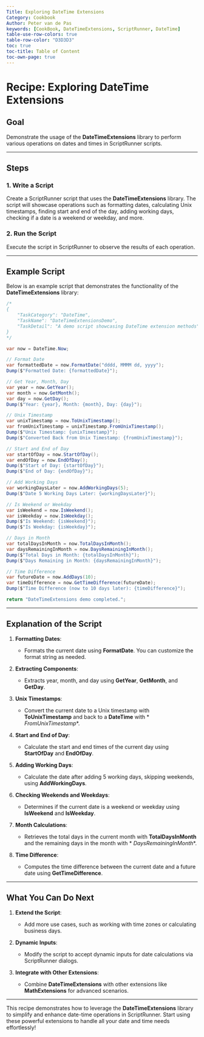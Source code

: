 ```yaml
---
Title: Exploring DateTime Extensions  
Category: Cookbook  
Author: Peter van de Pas  
keywords: [CookBook, DateTimeExtensions, ScriptRunner, DateTime]  
table-use-row-colors: true  
table-row-color: "D3D3D3"  
toc: true  
toc-title: Table of Content  
toc-own-page: true  
---
```


# Recipe: Exploring DateTime Extensions

## Goal

Demonstrate the usage of the **DateTimeExtensions** library to perform various operations
on dates and times in ScriptRunner scripts.

---

## Steps

### 1. Write a Script

Create a ScriptRunner script that uses the **DateTimeExtensions** library. The script will showcase operations
such as formatting dates, calculating Unix timestamps, finding start and end of the day, adding working days,
checking if a date is a weekend or weekday, and more.

### 2. Run the Script

Execute the script in ScriptRunner to observe the results of each operation.

---

## Example Script

Below is an example script that demonstrates the functionality of the **DateTimeExtensions** library:

```csharp
/*
{
    "TaskCategory": "DateTime",
    "TaskName": "DateTimeExtensionsDemo",
    "TaskDetail": "A demo script showcasing DateTime extension methods"
}
*/

var now = DateTime.Now;

// Format Date
var formattedDate = now.FormatDate("dddd, MMMM dd, yyyy");
Dump($"Formatted Date: {formattedDate}");

// Get Year, Month, Day
var year = now.GetYear();
var month = now.GetMonth();
var day = now.GetDay();
Dump($"Year: {year}, Month: {month}, Day: {day}");

// Unix Timestamp
var unixTimestamp = now.ToUnixTimestamp();
var fromUnixTimestamp = unixTimestamp.FromUnixTimestamp();
Dump($"Unix Timestamp: {unixTimestamp}");
Dump($"Converted Back from Unix Timestamp: {fromUnixTimestamp}");

// Start and End of Day
var startOfDay = now.StartOfDay();
var endOfDay = now.EndOfDay();
Dump($"Start of Day: {startOfDay}");
Dump($"End of Day: {endOfDay}");

// Add Working Days
var workingDaysLater = now.AddWorkingDays(5);
Dump($"Date 5 Working Days Later: {workingDaysLater}");

// Is Weekend or Weekday
var isWeekend = now.IsWeekend();
var isWeekday = now.IsWeekday();
Dump($"Is Weekend: {isWeekend}");
Dump($"Is Weekday: {isWeekday}");

// Days in Month
var totalDaysInMonth = now.TotalDaysInMonth();
var daysRemainingInMonth = now.DaysRemainingInMonth();
Dump($"Total Days in Month: {totalDaysInMonth}");
Dump($"Days Remaining in Month: {daysRemainingInMonth}");

// Time Difference
var futureDate = now.AddDays(10);
var timeDifference = now.GetTimeDifference(futureDate);
Dump($"Time Difference (now to 10 days later): {timeDifference}");

return "DateTimeExtensions demo completed.";
```  

---

## Explanation of the Script

1. **Formatting Dates**:
    - Formats the current date using **FormatDate**. You can customize the format string as needed.

2. **Extracting Components**:
    - Extracts year, month, and day using **GetYear**, **GetMonth**, and **GetDay**.

3. **Unix Timestamps**:
    - Convert the current date to a Unix timestamp with **ToUnixTimestamp** and back to a **DateTime** with *
      *FromUnixTimestamp**.

4. **Start and End of Day**:
    - Calculate the start and end times of the current day using **StartOfDay** and **EndOfDay**.

5. **Adding Working Days**:
    - Calculate the date after adding 5 working days, skipping weekends, using **AddWorkingDays**.

6. **Checking Weekends and Weekdays**:
    - Determines if the current date is a weekend or weekday using **IsWeekend** and **IsWeekday**.

7. **Month Calculations**:
    - Retrieves the total days in the current month with **TotalDaysInMonth** and the remaining days in the month with *
      *DaysRemainingInMonth**.

8. **Time Difference**:
    - Computes the time difference between the current date and a future date using **GetTimeDifference**.

---

## What You Can Do Next

1. **Extend the Script**:
    - Add more use cases, such as working with time zones or calculating business days.

2. **Dynamic Inputs**:
    - Modify the script to accept dynamic inputs for date calculations via ScriptRunner dialogs.

3. **Integrate with Other Extensions**:
    - Combine **DateTimeExtensions** with other extensions like **MathExtensions** for advanced scenarios.

---

This recipe demonstrates how to leverage the **DateTimeExtensions** library to simplify
and enhance date-time operations in ScriptRunner. Start using these powerful extensions
to handle all your date and time needs effortlessly!
